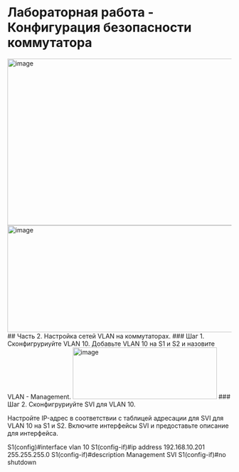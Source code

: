# Лабораторная работа - Конфигурация безопасности коммутатора
<img width="646" height="374" alt="image" src="https://github.com/user-attachments/assets/b3f6966f-9e7c-4024-a83a-fd7264cf158e" />  
<img width="712" height="240" alt="image" src="https://github.com/user-attachments/assets/f3ff2845-cdbf-4167-850b-b44b2167d88e" />  
## Часть 2. Настройка сетей VLAN на коммутаторах.
### Шаг 1. Сконфигруриуйте VLAN 10.
Добавьте VLAN 10 на S1 и S2 и назовите VLAN - Management.  
<img width="324" height="116" alt="image" src="https://github.com/user-attachments/assets/fe23d9bc-e780-4ec9-8704-a67ee1766fc3" />  
### Шаг 2. Сконфигруриуйте SVI для VLAN 10.

Настройте IP-адрес в соответствии с таблицей адресации для SVI для VLAN 10 на S1 и S2. Включите интерфейсы SVI и предоставьте описание для интерфейса.

S1(config)#interface vlan 10
S1(config-if)#ip address 192.168.10.201 255.255.255.0
S1(config-if)#description Management SVI
S1(config-if)#no shutdown





